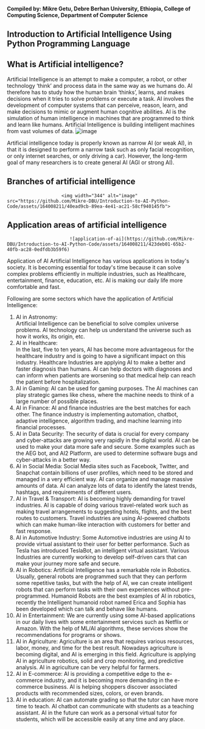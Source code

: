 #### Compiled by: Mikre Getu, Debre Berhan University, Ethiopia, College of Computing Science, Department of Computer Science

## Introduction to Artificial Intelligence Using Python Programming Language

## What is Artificial intelligence?
Artificial Intelligence is an attempt to make a computer, a robot, or other technology ‘think’ and process data in the same way as we humans do.
AI therefore has to study how the human brain ‘thinks’, learns, and makes decisions when it tries to solve problems or execute a task.
AI involves the development of computer systems that can perceive, reason, learn, and make decisions to mimic or augment human cognitive abilities.
AI is the simulation of human intelligence in machines that are programmed to think and learn like humans.
Artificial Intelligence is building intelligent machines from vast volumes of data.
![image](https://github.com/Mikre-DBU/Introduction-to-AI-Python-Code/assets/164008211/feef1253-ccd4-419e-ba29-7c6fefc78cb2)

Artificial intelligence today is properly known as narrow AI (or weak AI), in that it is designed to perform a narrow task such as only facial recognition, or only internet searches, or only driving a car). However, the long-term goal of many researchers is to create general AI (AGI or strong AI).

## Branches of artificial intelligence

                        <img width="344" alt="image" src="https://github.com/Mikre-DBU/Introduction-to-AI-Python-Code/assets/164008211/40ead9cb-89ea-4e41-ac21-58cf940145fb"> 

## Application areas of artificial intelligence

                           ![application-of-ai](https://github.com/Mikre-DBU/Introduction-to-AI-Python-Code/assets/164008211/423deb01-65b2-40fb-ac28-0edfdb3b59f6)


Application of AI
Artificial Intelligence has various applications in today's society. It is becoming essential for today's time because it can solve complex problems efficiently in multiple industries, such as Healthcare, entertainment, finance, education, etc. AI is making our daily life more comfortable and fast.

Following are some sectors which have the application of Artificial Intelligence:

1. AI in Astronomy: <br>
Artificial Intelligence can be beneficial to solve complex universe problems. AI technology can help us understand the universe such as how it works, its origin, etc.
2. AI in Healthcare: <br>
In the last, five to ten years, AI has become more advantageous for the healthcare industry and is going to have a significant impact on this industry.
Healthcare Industries are applying AI to make a better and faster diagnosis than humans. AI can help doctors with diagnoses and can inform when patients are worsening so that medical help can reach the patient before hospitalization.
3. AI in Gaming:
AI can be used for gaming purposes. The AI machines can play strategic games like chess, where the machine needs to think of a large number of possible places.
4. AI in Finance:
AI and finance industries are the best matches for each other. The finance industry is implementing automation, chatbot, adaptive intelligence, algorithm trading, and machine learning into financial processes.
5. AI in Data Security:
The security of data is crucial for every company and cyber-attacks are growing very rapidly in the digital world. AI can be used to make your data more safe and secure. Some examples such as the AEG bot, and AI2 Platform, are used to determine software bugs and cyber-attacks in a better way.
6. AI in Social Media:
Social Media sites such as Facebook, Twitter, and Snapchat contain billions of user profiles, which need to be stored and managed in a very efficient way. AI can organize and manage massive amounts of data. AI can analyze lots of data to identify the latest trends, hashtags, and requirements of different users.
7. AI in Travel & Transport:
AI is becoming highly demanding for travel industries. AI is capable of doing various travel-related work such as making travel arrangements to suggesting hotels, flights, and the best routes to customers. Travel industries are using AI-powered chatbots which can make human-like interaction with customers for better and fast response.
8. AI in Automotive Industry:
Some Automotive industries are using AI to provide virtual assistant to their user for better performance. Such as Tesla has introduced TeslaBot, an intelligent virtual assistant.
Various Industries are currently working to develop self-driven cars that can make your journey more safe and secure.
9. AI in Robotics:
Artificial Intelligence has a remarkable role in Robotics. Usually, general robots are programmed such that they can perform some repetitive tasks, but with the help of AI, we can create intelligent robots that can perform tasks with their own experiences without pre-programmed.
Humanoid Robots are the best examples of AI in robotics, recently the Intelligent humanoid robot named Erica and Sophia has been developed which can talk and behave like humans.
10. AI in Entertainment:
We are currently using some AI-based applications in our daily lives with some entertainment services such as Netflix or Amazon. With the help of ML/AI algorithms, these services show the recommendations for programs or shows.
11. AI in Agriculture:
Agriculture is an area that requires various resources, labor, money, and time for the best result. Nowadays agriculture is becoming digital, and AI is emerging in this field. Agriculture is applying AI in agriculture robotics, solid and crop monitoring, and predictive analysis. AI in agriculture can be very helpful for farmers.
12. AI in E-commerce:
AI is providing a competitive edge to the e-commerce industry, and it is becoming more demanding in the e-commerce business. AI is helping shoppers discover associated products with recommended sizes, colors, or even brands.
13. AI in education:
AI can automate grading so that the tutor can have more time to teach. AI chatbot can communicate with students as a teaching assistant.
AI in the future can work as a personal virtual tutor for students, which will be accessible easily at any time and any place.
